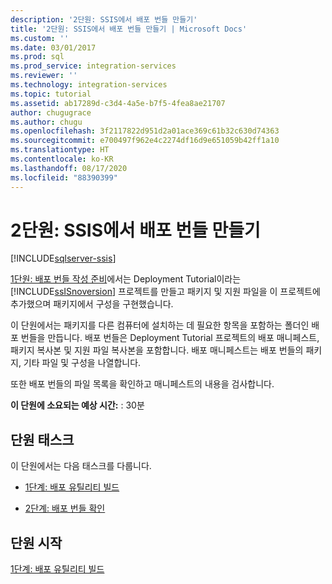 ```yaml
---
description: '2단원: SSIS에서 배포 번들 만들기'
title: '2단원: SSIS에서 배포 번들 만들기 | Microsoft Docs'
ms.custom: ''
ms.date: 03/01/2017
ms.prod: sql
ms.prod_service: integration-services
ms.reviewer: ''
ms.technology: integration-services
ms.topic: tutorial
ms.assetid: ab17289d-c3d4-4a5e-b7f5-4fea8ae21707
author: chugugrace
ms.author: chugu
ms.openlocfilehash: 3f2117822d951d2a01ace369c61b32c630d74363
ms.sourcegitcommit: e700497f962e4c2274df16d9e651059b42ff1a10
ms.translationtype: HT
ms.contentlocale: ko-KR
ms.lasthandoff: 08/17/2020
ms.locfileid: "88390399"
---
```

# <a name="lesson-2-create-the-deployment-bundle-in-ssis"></a>2단원: SSIS에서 배포 번들 만들기

[!INCLUDE[sqlserver-ssis](../includes/applies-to-version/sqlserver-ssis.md)]


[1단원: 배포 번들 작성 준비](../integration-services/lesson-1-preparing-to-create-the-deployment-bundle.md)에서는 Deployment Tutorial이라는 [!INCLUDE[ssISnoversion](../includes/ssisnoversion-md.md)] 프로젝트를 만들고 패키지 및 지원 파일을 이 프로젝트에 추가했으며 패키지에서 구성을 구현했습니다.  
  
이 단원에서는 패키지를 다른 컴퓨터에 설치하는 데 필요한 항목을 포함하는 폴더인 배포 번들을 만듭니다. 배포 번들은 Deployment Tutorial 프로젝트의 배포 매니페스트, 패키지 복사본 및 지원 파일 복사본을 포함합니다. 배포 매니페스트는 배포 번들의 패키지, 기타 파일 및 구성을 나열합니다.  
  
또한 배포 번들의 파일 목록을 확인하고 매니페스트의 내용을 검사합니다.  
  
**이 단원에 소요되는 예상 시간:** : 30분  
  
## <a name="lesson-tasks"></a>단원 태스크  
이 단원에서는 다음 태스크를 다룹니다.  
  
-   [1단계: 배포 유틸리티 빌드](../integration-services/lesson-2-1-building-the-deployment-utility.md)  
  
-   [2단계: 배포 번들 확인](../integration-services/lesson-2-2-verifying-the-deployment-bundle.md)  
  
## <a name="start-the-lesson"></a>단원 시작  
[1단계: 배포 유틸리티 빌드](../integration-services/lesson-2-1-building-the-deployment-utility.md)  
  
  
  
